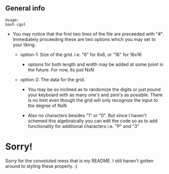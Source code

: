 ## General info
```
Usage:
bash cgol
```

* You may notice that the first two lines of the file are preceeded with "#". Immediately proceeding these are two options which you may set to your liking.

  * option-1: Size of the grid. i.e. "6" for 6x6, or "16" for 16x16
  
     * options for both length and width may be added at some point in the future. For now, its just NxN

  * option-2: The data for the grid.
  
     * You may be so inclined as to randomize the digits or just pound your keyboard with as many one's and zero's as possible. There is no limit even though the grid will only recognize the input to the degree of NxN

     * Also no characters besides "1" or "0". But since I haven't schemed this algebraically you can edit the code so as to add functionality for additional characters i.e. "P" and "3"

# Sorry!
Sorry for the convoluted mess that is my README. I still haven't gotten around to styling these properly. :(
